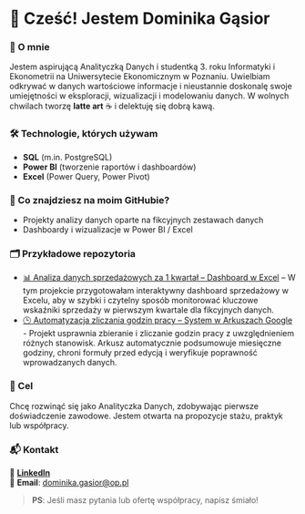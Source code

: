 # 👋 Cześć! Jestem Dominika Gąsior

### 🎯 O mnie
Jestem aspirującą Analityczką Danych i studentką 3. roku Informatyki i Ekonometrii na Uniwersytecie Ekonomicznym w Poznaniu. Uwielbiam odkrywać w danych wartościowe informacje i nieustannie doskonalę swoje umiejętności w eksploracji, wizualizacji i modelowaniu danych. W wolnych chwilach tworzę **latte art** ☕ i delektuję się dobrą kawą.

### 🛠 Technologie, których używam
- **SQL** (m.in. PostgreSQL)
- **Power BI** (tworzenie raportów i dashboardów)
- **Excel** (Power Query, Power Pivot)

### 📂 Co znajdziesz na moim GitHubie?
- Projekty analizy danych oparte na fikcyjnych zestawach danych
- Dashboardy i wizualizacje w Power BI / Excel

### 🗂 Przykładowe repozytoria
- [📊 Analiza danych sprzedażowych za 1 kwartał – Dashboard w Excel](https://github.com/DominikaGasior/analiza_danych_sprzedazowych_1_kwartal) – W tym projekcie przygotowałam interaktywny dashboard sprzedażowy w Excelu, aby w szybki i czytelny sposób monitorować kluczowe wskaźniki sprzedaży w pierwszym kwartale dla fikcyjnych danych.
- [🕒 Automatyzacja zliczania godzin pracy – System w Arkuszach Google](https://github.com/DominikaGasior/automatyzacja_zliczania_godzin_pracy) - Projekt usprawnia zbieranie i zliczanie godzin pracy z uwzględnieniem różnych stanowisk. Arkusz automatycznie podsumowuje miesięczne godziny, chroni formuły przed edycją i weryfikuje poprawność wprowadzanych danych.

### 🚀 Cel
Chcę rozwinąć się jako Analityczka Danych, zdobywając pierwsze doświadczenie zawodowe. Jestem otwarta na propozycje stażu, praktyk lub współpracy.

### 📬 Kontakt
🔗 [**LinkedIn**](linkedin.com/in/dominika-gąsior-247402336)  
📧 **Email**: [dominika.gasior@op.pl](mailto:dominika.gasior@op.pl)

> **PS**: Jeśli masz pytania lub ofertę współpracy, napisz śmiało!




